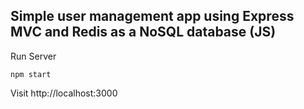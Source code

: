 ## Simple user management app using Express MVC and Redis as a NoSQL database (JS)

Run Server

```
npm start
```

Visit http://localhost:3000
